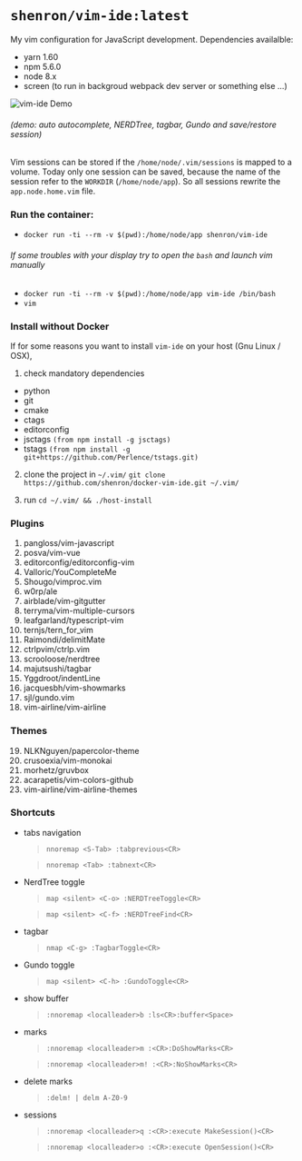 # `shenron/vim-ide:latest`

My vim configuration for JavaScript development. Dependencies availalble:
- yarn 1.60
- npm 5.6.0
- node 8.x
- screen (to run in backgroud webpack dev server or something else ...)

![vim-ide Demo](https://i.imgur.com/3y1jq8A.gif)
###### (demo: auto autocomplete, NERDTree, tagbar, Gundo and save/restore session)
 
Vim sessions can be stored if the `/home/node/.vim/sessions` is mapped to a volume.
Today only one session can be saved, because the name of the session refer to the `WORKDIR` (`/home/node/app`).
So all sessions rewrite the `app.node.home.vim` file.

 ### Run the container:
  - `docker run -ti --rm -v $(pwd):/home/node/app shenron/vim-ide`

######  If some troubles with your display try to open the `bash` and launch vim manually 
 - `docker run -ti --rm -v $(pwd):/home/node/app vim-ide /bin/bash`  
 - `vim`

### Install without Docker
If for some reasons you want to install `vim-ide` on your host (Gnu Linux / OSX), 

1. check mandatory dependencies
- python
- git
- cmake
- ctags
- editorconfig
- jsctags `(from npm install -g jsctags)`
- tstags `(from npm install -g git+https://github.com/Perlence/tstags.git)`

2. clone the project in `~/.vim/`
`git clone https://github.com/shenron/docker-vim-ide.git ~/.vim/`

3. run `cd ~/.vim/ && ./host-install`


 ### Plugins
1. pangloss/vim-javascript
2. posva/vim-vue
3. editorconfig/editorconfig-vim
4. Valloric/YouCompleteMe
5. Shougo/vimproc.vim
6. w0rp/ale
7. airblade/vim-gitgutter
8. terryma/vim-multiple-cursors
9. leafgarland/typescript-vim
10. ternjs/tern_for_vim
11. Raimondi/delimitMate
12. ctrlpvim/ctrlp.vim
13. scrooloose/nerdtree
14. majutsushi/tagbar
15. Yggdroot/indentLine
16. jacquesbh/vim-showmarks
17. sjl/gundo.vim
18. vim-airline/vim-airline

### Themes
19. NLKNguyen/papercolor-theme
20. crusoexia/vim-monokai
21. morhetz/gruvbox
22. acarapetis/vim-colors-github
23. vim-airline/vim-airline-themes

### Shortcuts
- tabs navigation
  > `nnoremap <S-Tab> :tabprevious<CR>`

  > `nnoremap <Tab> :tabnext<CR>`

- NerdTree toggle
  > `map <silent> <C-o> :NERDTreeToggle<CR>`

  > `map <silent> <C-f> :NERDTreeFind<CR>`

- tagbar
  > `nmap <C-g> :TagbarToggle<CR>`

- Gundo toggle
  > `map <silent> <C-h> :GundoToggle<CR>`

- show buffer
  > `:nnoremap <localleader>b :ls<CR>:buffer<Space>`

- marks
  > `:nnoremap <localleader>m :<CR>:DoShowMarks<CR>`

  > `:nnoremap <localleader>m! :<CR>:NoShowMarks<CR>`

- delete marks
  > `:delm! | delm A-Z0-9`

- sessions
  > `:nnoremap <localleader>q :<CR>:execute MakeSession()<CR>`

  > `:nnoremap <localleader>o :<CR>:execute OpenSession()<CR>`
